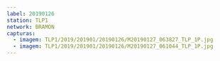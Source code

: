 ```yaml
---
label: 20190126
station: TLP1
network: BRAMON
capturas:
  - imagem: TLP1/2019/201901/20190126/M20190127_063827_TLP_1P.jpg
  - imagem: TLP1/2019/201901/20190126/M20190127_061044_TLP_1P.jpg
---
```

